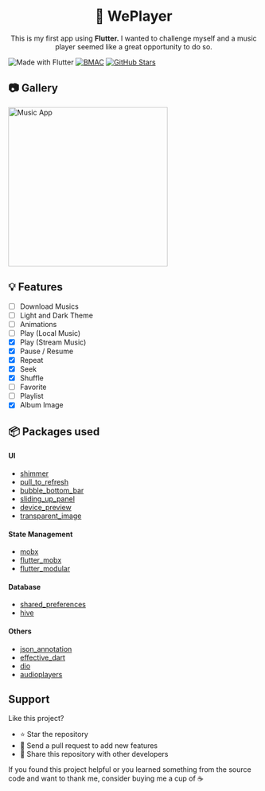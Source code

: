 <h1 align="center"> 🎵 WePlayer</h1><p align="center">This is my first app using <b>Flutter.</b> I wanted to challenge myself and a music player seemed like a great opportunity to do so.</p>

![Made with Flutter](https://img.shields.io/badge/Made%20With-Flutter-blue?style=flat-square)
[![BMAC](https://img.shields.io/badge/Donate-Buy%20Me%20A%20Coffee-orange.svg?style=flat-square)](https://www.buymeacoffee.com/wefixit)
[![GitHub Stars](https://img.shields.io/github/stars/luciano-work/we_player?logo=github)](https://github.com/luciano-work/we_player)

## 📷 Gallery
<p>
  <img width="320px" alt="Music App" src="https://github.com/luciano-work/we_player/raw/master/assets/images/demo.gif"/>
</p>

## 💡 Features
  * [ ] Download Musics
  * [ ] Light and Dark Theme
  * [ ] Animations
  * [ ] Play (Local Music)
  * [x] Play (Stream Music)
  * [x] Pause / Resume
  * [x] Repeat
  * [x] Seek
  * [x] Shuffle
  * [ ] Favorite
  * [ ] Playlist
  * [x] Album Image
  
## 📦 Packages used
#### UI
- [shimmer](https://pub.dev/packages/shimmer)
- [pull_to_refresh](https://pub.dev/packages/pull_to_refresh)
- [bubble_bottom_bar](https://pub.dev/packages/bubble_bottom_bar)
- [sliding_up_panel](https://pub.dev/packages/sliding_up_panel)
- [device_preview](https://pub.dev/packages/device_preview)
- [transparent_image](https://pub.dev/packages/transparent_image)

#### State Management
- [mobx](https://pub.dev/packages/mobx)
- [flutter_mobx](https://pub.dev/packages/flutter_mobx)
- [flutter_modular](https://pub.dev/packages/flutter_modular)

#### Database
- [shared_preferences](https://pub.dev/packages/shared_preferences)
- [hive](https://pub.dev/packages/hive)

#### Others
- [json_annotation](https://pub.dev/packages/json_annotation)
- [effective_dart](https://pub.dev/packages/effective_dart)
- [dio](https://pub.dev/packages/dio)
- [audioplayers](https://pub.dev/packages/audioplayers)

## Support
Like this project?
- ⭐️ Star the repository
- 📩 Send a pull request to add new features
- 💌 Share this repository with other developers

If you found this project helpful or you learned something from the source code and want to thank me, consider buying me a cup of ☕

